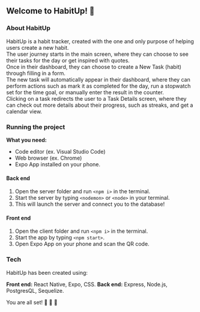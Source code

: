 ## Welcome to HabitUp! 🌳

### About HabitUp

HabitUp is a habit tracker, created with the one and only purpose of helping users create a new habit.</br>
The user journey starts in the main screen, where they can choose to see their tasks for the day or get inspired with quotes.</br>
Once in their dashboard, they can choose to create a New Task (habit) through filling in a form.</br>
The new task will automatically appear in their dashboard, where they can perform actions such as mark it as completed for the day, run a stopwatch set for the time goal, or manually enter the result in the counter.</br>
Clicking on a task redirects the user to a Task Details screen, where they can check out more details about their progress, such as streaks, and get a calendar view.</br>

### Running the project

**What you need:**

- Code editor (ex. Visual Studio Code)
- Web browser (ex. Chrome)
- Expo App installed on your phone.

#### Back end

1. Open the server folder and run `<npm i>` in the terminal.
2. Start the server by typing `<nodemon>` or `<node>` in your terminal.
3. This will launch the server and connect you to the database!

#### Front end

1. Open the client folder and run `<npm i>` in the terminal.
2. Start the app by typing `<npm start>`.
3. Open Expo App on your phone and scan the QR code.

### Tech

HabitUp has been created using:

**Front end:** React Native, Expo, CSS.
**Back end:** Express, Node.js, PostgresQL, Sequelize.

You are all set! 🚀 🚀 🚀
